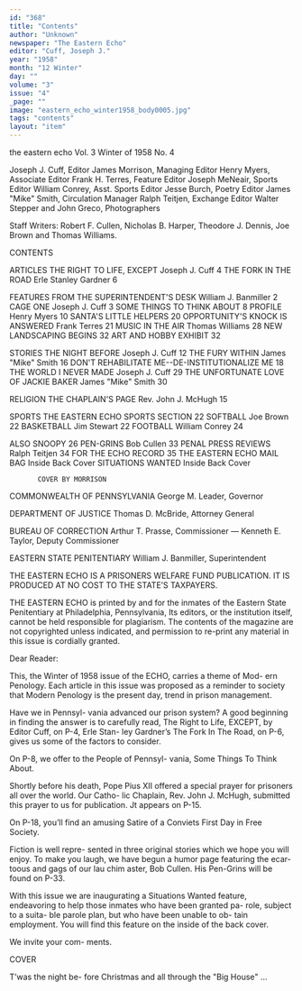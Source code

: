 ```yaml
---
id: "368"
title: "Contents"
author: "Unknown"
newspaper: "The Eastern Echo"
editor: "Cuff, Joseph J."
year: "1958"
month: "12 Winter"
day: ""
volume: "3"
issue: "4"
_page: ""
image: "eastern_echo_winter1958_body0005.jpg"
tags: "contents"
layout: "item"
---
```

the eastern echo
Vol. 3  Winter of 1958  No. 4

Joseph J. Cuff, Editor
James Morrison, Managing Editor
Henry Myers, Associate Editor
Frank H. Terres, Feature Editor
Joseph MeNeair, Sports Editor
William Conrey, Asst. Sports Editor
Jesse Burch, Poetry Editor
James "Mike" Smith, Circulation Manager
Ralph Teitjen, Exchange Editor
Walter Stepper and John Greco, Photographers

Staff Writers: Robert F. Cullen, Nicholas B. Harper, Theodore J. Dennis, Joe Brown and
Thomas Williams.

CONTENTS

ARTICLES   THE RIGHT TO LIFE, EXCEPT              Joseph J. Cuff   4
           THE FORK IN THE ROAD             Erle Stanley Gardner   6

FEATURES   FROM THE SUPERINTENDENT'S DESK   William J. Banmiller   2
           CAGE ONE                               Joseph J. Cuff   3
           SOME THINGS TO THINK ABOUT                              8
           PROFILE                                   Henry Myers  10
           SANTA'S LITTLE HELPERS                                 20
           OPPORTUNITY'S KNOCK IS ANSWERED          Frank Terres  21
           MUSIC IN THE AIR                       Thomas Williams 28
           NEW LANDSCAPING BEGINS                                 32
           ART AND HOBBY EXHIBIT                                  32

STORIES    THE NIGHT BEFORE                       Joseph J. Cuff  12
           THE FURY WITHIN                    James "Mike" Smith  16
           DON'T REHABILITATE ME--DE-INSTITUTIONALIZE ME          18
           THE WORLD I NEVER MADE                 Joseph J. Cuff  29
           THE UNFORTUNATE LOVE OF JACKIE BAKER
                                              James "Mike" Smith  30

RELIGION   THE CHAPLAIN'S PAGE               Rev. John J. McHugh  15

SPORTS     THE EASTERN ECHO SPORTS SECTION                        22
           SOFTBALL                                    Joe Brown  22
           BASKETBALL                                Jim Stewart  22
           FOOTBALL                               William Conrey  24

ALSO       SNOOPY                                                 26
           PEN-GRINS                                  Bob Cullen  33
           PENAL PRESS REVIEWS                     Ralph Teitjen  34
           FOR THE ECHO RECORD                                    35
           THE EASTERN ECHO MAIL BAG               Inside Back Cover
           SITUATIONS WANTED                       Inside Back Cover

           COVER BY MORRISON

COMMONWEALTH OF PENNSYLVANIA
George M. Leader, Governor

DEPARTMENT OF JUSTICE
Thomas D. McBride, Attorney General

BUREAU OF CORRECTION
Arthur T. Prasse, Commissioner — Kenneth E. Taylor, Deputy Commissioner

EASTERN STATE PENITENTIARY
William J. Banmiller, Superintendent

THE EASTERN ECHO IS A PRISONERS WELFARE FUND PUBLICATION.
IT IS PRODUCED AT NO COST TO THE STATE’S TAXPAYERS.

THE EASTERN ECHO is printed by and for the inmates of the Eastern State Penitentiary
at Philadelphia, Pennsylvania, Its editors, or the institution itself, cannot be held responsible
for plagiarism. The contents of the magazine are not copyrighted unless indicated, and permission
to re-print any material in this issue is cordially granted.

Dear Reader:

This, the Winter of
1958 issue of the ECHO,
carries a theme of Mod-
ern Penology. Each
article in this issue was
proposed as a reminder
to society that Modern
Penology is the present
day, trend in prison
management.

Have we in Pennsyl-
vania advanced our
prison system? A good
beginning in finding the
answer is to carefully
read, The Right to Life,
EXCEPT, by Editor
Cuff, on P-4, Erle Stan-
ley Gardner’s The Fork
In The Road, on P-6,
gives us some of the
factors to consider.

On P-8, we offer to
the People of Pennsyl-
vania, Some Things To
Think About.

Shortly before his
death, Pope Pius XII
offered a special prayer
for prisoners all over
the world. Our Catho-
lic Chaplain, Rev. John
J. McHugh, submitted
this prayer to us for
publication. Jt appears
on P-15.

On P-18, you’ll find
an amusing Satire of a
Conviets First Day in
Free Society.

Fiction is well repre-
sented in three original
stories which we hope
you will enjoy. To
make you laugh, we
have begun a humor
page featuring the ecar-
toous and gags of our
lau chim aster, Bob
Cullen. His Pen-Grins
will be found on P-33.

With this issue we
are inaugurating
a Situations Wanted
feature, endeavoring to
help those inmates who
have been granted pa-
role, subject to a suita-
ble parole plan, but who
have been unable to ob-
tain employment. You
will find this feature on
the inside of the back
cover.

We invite your com-
ments.

COVER

T’was the night be-
fore Christmas and all
through the "Big
House" ...
